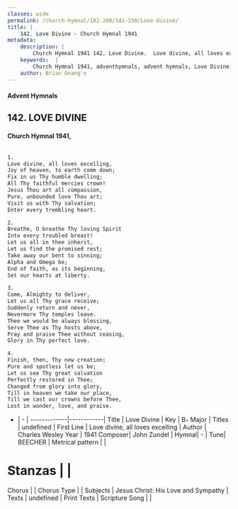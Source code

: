 ```yaml
---
classes: wide
permalink: /church-hymnal/101-200/141-150/Love-Divine/
title: |
    142. Love Divine - Church Hymnal 1941
metadata:
    description: |
        Church Hymnal 1941 142. Love Divine.  Love divine, all loves excelling,  Joy of heaven, to earth come down;  Fix in us Thy humble dwelling;  All Thy faithful mercies crown!  Jesus Thou art all compassion,  Pure, unbounded love Thou art;  Visit us with Thy salvation;  Enter every trembling heart.  
    keywords:  |
        Church Hymnal 1941, adventhymnals, advent hymnals, Love Divine, Love divine, all loves excelling. 
    author: Brian Onang'o
---
```


#### Advent Hymnals
## 142. LOVE DIVINE
####  Church Hymnal 1941,

```txt

1.
Love divine, all loves excelling, 
Joy of heaven, to earth come down; 
Fix in us Thy humble dwelling; 
All Thy faithful mercies crown! 
Jesus Thou art all compassion, 
Pure, unbounded love Thou art; 
Visit us with Thy salvation; 
Enter every trembling heart. 

2.
Breathe, O breathe Thy loving Spirit 
Into every troubled breast! 
Let us all in thee inherit, 
Let us find the promised rest; 
Take away our bent to sinning; 
Alpha and Omega be; 
End of faith, as its beginning, 
Set our hearts at liberty. 

3.
Come, Almighty to deliver, 
Let us all Thy grace receive; 
Suddenly return and never, 
Nevermore Thy temples leave. 
Thee we would be always blessing, 
Serve Thee as Thy hosts above, 
Pray and praise Thee without ceasing, 
Glory in Thy perfect love. 

4.
Finish, then, Thy new creation; 
Pure and spotless let us be; 
Let us see Thy great salvation 
Perfectly restored in Thee; 
Changed from glory into glory, 
Till in heaven we take our place, 
Till we cast our crowns before Thee, 
Lost in wonder, love, and praise.


```

- |   -  |
-------------|------------|
Title | Love Divine |
Key | B♭ Major |
Titles | undefined |
First Line | Love divine, all loves excelling |
Author | Charles Wesley
Year | 1941
Composer| John Zundel |
Hymnal|  - |
Tune| BEECHER |
Metrical pattern | |
# Stanzas |  |
Chorus |  |
Chorus Type |  |
Subjects | Jesus Christ: His Love and Sympathy |
Texts | undefined |
Print Texts | 
Scripture Song |  |
    
